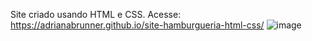 Site criado usando HTML e CSS.
Acesse: https://adrianabrunner.github.io/site-hamburgueria-html-css/
![image](https://user-images.githubusercontent.com/88938672/224759123-72ab59f3-66bb-4789-bda5-1c201b786c6c.png)
